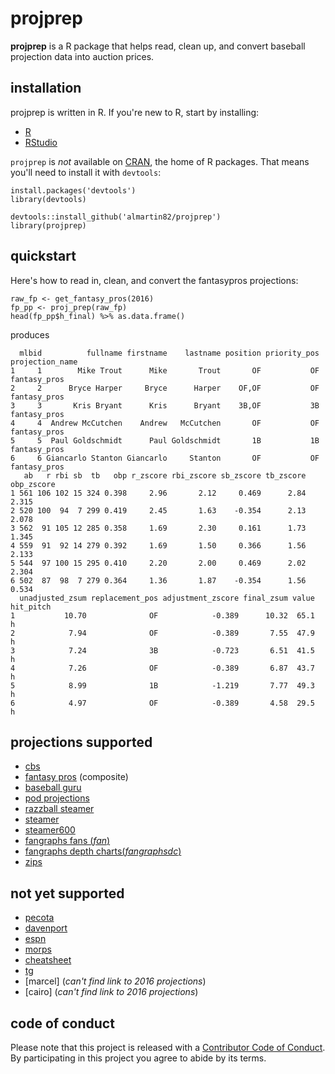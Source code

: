 # projprep
**projprep** is a R package that helps read, clean up, and convert baseball projection data into auction prices.

## installation
projprep is written in R.
If you're new to R, start by installing:

* [R](https://cran.r-project.org/)
* [RStudio](https://www.rstudio.com/products/RStudio/#Desktop)

`projprep` is *_not_* available on [CRAN](https://cran.r-project.org/), the home of R packages.  That means you'll need to install it with `devtools`:

```
install.packages('devtools')
library(devtools)

devtools::install_github('almartin82/projprep')
library(projprep)
```

## quickstart

Here's how to read in, clean, and convert the fantasypros projections:

```
raw_fp <- get_fantasy_pros(2016)
fp_pp <- proj_prep(raw_fp)
head(fp_pp$h_final) %>% as.data.frame()
```

produces
```
  mlbid          fullname firstname    lastname position priority_pos projection_name
1     1        Mike Trout      Mike       Trout       OF           OF    fantasy_pros
2     2      Bryce Harper     Bryce      Harper    OF,OF           OF    fantasy_pros
3     3       Kris Bryant      Kris      Bryant    3B,OF           3B    fantasy_pros
4     4  Andrew McCutchen    Andrew   McCutchen       OF           OF    fantasy_pros
5     5  Paul Goldschmidt      Paul Goldschmidt       1B           1B    fantasy_pros
6     6 Giancarlo Stanton Giancarlo     Stanton       OF           OF    fantasy_pros
   ab   r rbi sb  tb   obp r_zscore rbi_zscore sb_zscore tb_zscore obp_zscore
1 561 106 102 15 324 0.398     2.96       2.12     0.469      2.84      2.315
2 520 100  94  7 299 0.419     2.45       1.63    -0.354      2.13      2.078
3 562  91 105 12 285 0.358     1.69       2.30     0.161      1.73      1.345
4 559  91  92 14 279 0.392     1.69       1.50     0.366      1.56      2.133
5 544  97 100 15 295 0.410     2.20       2.00     0.469      2.02      2.304
6 502  87  98  7 279 0.364     1.36       1.87    -0.354      1.56      0.534
  unadjusted_zsum replacement_pos adjustment_zscore final_zsum value hit_pitch
1           10.70              OF            -0.389      10.32  65.1         h
2            7.94              OF            -0.389       7.55  47.9         h
3            7.24              3B            -0.723       6.51  41.5         h
4            7.26              OF            -0.389       6.87  43.7         h
5            8.99              1B            -1.219       7.77  49.3         h
6            4.97              OF            -0.389       4.58  29.5         h
```

## projections supported

* [cbs](http://www.cbssports.com/fantasy/baseball/stats/sortable/cbs/OF/season/standard/projections?&print_rows=9999)
* [fantasy pros](http://www.fantasypros.com/mlb/projections/hitters.php) (composite)
* [baseball guru](http://baseballguru.com/bbinside4.html)
* [pod projections](http://www.projectingx.com/baseball-player-projections/)
* [razzball steamer](http://razzball.com/steamer-hitter-projections/)
* [steamer](http://www.fangraphs.com/projections.aspx?pos=all&stats=bat&type=steamer&team=0&lg=all&players=0)
* [steamer600](http://www.fangraphs.com/projections.aspx?pos=all&stats=bat&type=steamer600&team=0&lg=all&players=0)
* [fangraphs fans (_fan_)](http://www.fangraphs.com/projections.aspx?pos=all&stats=bat&type=fan&team=0&lg=all&players=0)
* [fangraphs depth charts(_fangraphsdc_)](http://www.fangraphs.com/projections.aspx?pos=all&stats=bat&type=fan&team=0&lg=all&players=0)
* [zips](http://www.fangraphs.com/projections.aspx?pos=all&stats=bat&type=fan&team=0&lg=all&players=0)

## not yet supported

* [pecota](http://www.baseballprospectus.com/fantasy/extras/splash_page.php)
* [davenport](http://claydavenport.com/projections/PROJHOME.shtml)
* [espn](http://games.espn.go.com/flb/tools/projections?display=alt)
* [morps](http://morps.mlblogs.com/category/morps/)
* [cheatsheet](http://mrcheatsheet.com/2016/03/08/2016-fantasy-baseball-cheatsheets-2/)
* [tg](http://www.tgfantasybaseball.com/baseball/projections.cfm)
* [marcel] (_can't find link to 2016 projections_)
* [cairo] (_can't find link to 2016 projections_)

## code of conduct

Please note that this project is released with a [Contributor Code of Conduct](CONDUCT.md). By participating in this project you agree to abide by its terms.

